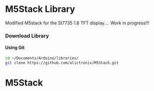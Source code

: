 # M5Stack Library

Modified M5stack for the St7735 1.8 TFT display....
Work in progress!!!

### Download Library

#### Using Git
```sh
cd ~/Documents/Arduino/libraries/
git clone https://github.com/alictronix/M5Stack.git
```
# M5Stack
